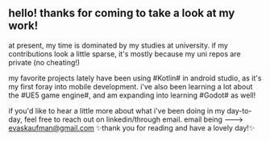 ## hello! thanks for coming to take a look at my work!

at present, my time is dominated by my studies at university.
  if my contributions look a little sparse, it's mostly because my uni repos are private (no cheating!)

my favorite projects lately have been using #Kotlin# in android studio, as it's my first foray into mobile development.
  i've also been learning a lot about the #UE5 game engine#, and am expanding into learning #Godot# as well!

if you'd like to hear a little more about what i've been doing in my day-to-day, feel free to reach out on linkedin/through email.
  email being --->    evaskaufman@gmail.com
✨thank you for reading and have a lovely day!✨
<!--
**ekksttasy/ekksttasy** is a ✨ _special_ ✨ repository because its `README.md` (this file) appears on your GitHub profile.

Here are some ideas to get you started:

- 🔭 I’m currently working on ...
- 🌱 I’m currently learning ...
- 👯 I’m looking to collaborate on ...
- 🤔 I’m looking for help with ...
- 💬 Ask me about ...
- 📫 How to reach me: ...
- 😄 Pronouns: ...
- ⚡ Fun fact: ...
-->
